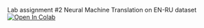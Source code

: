 Lab assignment #2
Neural Machine Translation on EN-RU dataset
  [![Open In Colab](https://colab.research.google.com/assets/colab-badge.svg)](https://colab.research.google.com/github/girafe-ai/natural-language-processing/blob/23s_made/homeworks/Lab02_NMT/lab02_Neural_Machine_Translation.ipynb)
